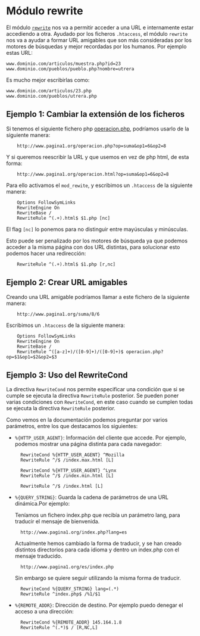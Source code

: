 # Módulo rewrite

El módulo [`rewrite`](http://httpd.apache.org/docs/current/mod/mod_rewrite.html) nos va a permitir acceder a una URL e internamente estar accediendo a otra. Ayudado por los ficheros `.htaccess`, el módulo `rewrite` nos va a ayudar a formar URL amigables que son más consideradas por los motores de búsquedas y mejor recordadas por los humanos. Por ejemplo estas URL:

    www.dominio.com/articulos/muestra.php?id=23
    www.dominio.com/pueblos/pueblo.php?nombre=utrera

Es mucho mejor escribirlas como:

    www.dominio.com/articulos/23.php
    www.dominio.com/pueblos/utrera.php

## Ejemplo 1: Cambiar la extensión de los ficheros

Si tenemos el siguiente fichero php [operacion.php](https://raw.githubusercontent.com/josedom24/apache24/master/curso/u23/fich/operacion.php), podríamos usarlo de la siguiente manera:

        http://www.pagina1.org/operacion.php?op=suma&op1=6&op2=8

Y si queremos reescribir la URL y que usemos en vez de php html, de esta forma:

        http://www.pagina1.org/operacion.html?op=suma&op1=6&op2=8

Para ello activamos el `mod_rewite`, y escribimos un `.htaccess` de la siguiente manera:

        Options FollowSymLinks
        RewriteEngine On
        RewriteBase /
        RewriteRule ^(.+).html$ $1.php [nc]

El flag `[nc]` lo ponemos para no distinguir entre mayúsculas y minúsculas.

Esto puede ser penalizado por los motores de búsqueda ya que podemos acceder a la misma página con dos URL distintas, para solucionar esto podemos hacer una redirección:

        RewriteRule ^(.+).html$ $1.php [r,nc]

## Ejemplo 2: Crear URL amigables

Creando una URL amigable podríamos llamar a este fichero de la siguiente manera:

        http://www.pagina1.org/suma/8/6

Escribimos un `.htaccess` de la siguiente manera:

        Options FollowSymLinks
        RewriteEngine On
        RewriteBase /
        RewriteRule ^([a-z]+)/([0-9]+)/([0-9]+)$ operacion.php?op=$1&op1=$2&op2=$3

## Ejemplo 3: Uso del RewriteCond

La directiva `RewriteCond` nos permite especificar una condición que si se cumple se ejecuta la directiva `RewriteRule` posterior. Se pueden poner varias condiciones con `RewriteCond`, en este caso cuando se cumplen todas se ejecuta la directiva `RewriteRule` posterior.

Como vemos en la documentación podemos preguntar por varios parámetros, entre los que destacamos los siguientes:

* `%{HTTP_USER_AGENT}`: Información del cliente que accede.
    Por ejemplo, podemos mostrar una página distinta para cada navegador:

        RewriteCond %{HTTP_USER_AGENT} ^Mozilla
        RewriteRule ^/$ /index.max.html [L]

        RewriteCond %{HTTP_USER_AGENT} ^Lynx
        RewriteRule ^/$ /index.min.html [L]

        RewriteRule ^/$ /index.html [L]

* `%{QUERY_STRING}`: Guarda la cadena de parámetros de una URL dinámica.Por ejemplo:

    Teníamos un fichero index.php que recibía un parámetro lang, para traducir el mensaje de bienvenida.

        http://www.pagina1.org/index.php?lang=es

    Actualmente hemos cambiado la forma de traducir, y se han creado distintos directorios para cada idioma y dentro un index.php con el mensaje traducido.

        http://www.pagina1.org/es/index.php

    Sin embargo se quiere seguir utilizando la misma forma de traducir.

        RewriteCond %{QUERY_STRING} lang=(.*)
        RewriteRule ^index.php$ /%1/$1

* `%{REMOTE_ADDR}`: Dirección de destino. Por ejemplo puedo denegar el acceso a una dirección:

        RewriteCond %{REMOTE_ADDR} 145.164.1.8
        RewriteRule ^(.*)$ / [R,NC,L]
   

